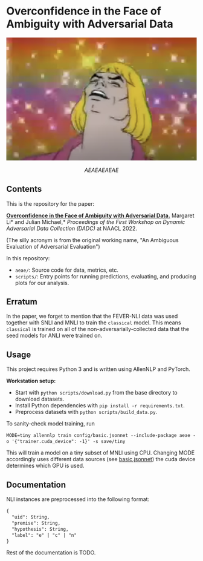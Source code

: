 # Overconfidence in the Face of Ambiguity with Adversarial Data

![AEAEAEAEAE](assets/aeae.png)
<div align="center"><em>AEAEAEAEAE</em></div>

## Contents

This is the repository for the paper:

**[Overconfidence in the Face of Ambiguity with Adversarial Data.](https://aclanthology.org/2022.dadc-1.4/)**
Margaret Li\* and Julian Michael,\*
_Proceedings of the First Workshop on Dynamic Adversarial Data Collection (DADC)_ at NAACL 2022.

(The silly acronym is from the original working name, "An Ambiguous Evaluation of Adversarial Evaluation")

In this repository:
* `aeae/`: Source code for data, metrics, etc.
* `scripts/`: Entry points for running predictions, evaluating, and producing plots for our analysis.

## Erratum

In the paper, we forget to mention that the FEVER-NLI data was used together with SNLI and MNLI
to train the `classical` model. This means `classical` is trained on all of the
non-adversarially-collected data that the seed models for ANLI were trained on.

## Usage

This project requires Python 3 and is written using AllenNLP and PyTorch.

**Workstation setup:**
* Start with `python scripts/download.py` from the base directory to download
datasets.
* Install Python dependencies with `pip install -r requirements.txt`.
* Preprocess datasets with `python scripts/build_data.py`.

To sanity-check model training, run
```
MODE=tiny allennlp train config/basic.jsonnet --include-package aeae -o '{"trainer.cuda_device": -1}' -s save/tiny
```
This will train a model on a tiny subset of MNLI using CPU. Changing MODE accordingly uses
different data sources (see [basic.jsonnet](config/basic.jsonnet)) the cuda device determines 
which GPU is used.

## Documentation

NLI instances are preprocessed into the following format:
```
{
  "uid": String,
  "premise": String,
  "hypothesis": String,
  "label": "e" | "c" | "n"
}
```

Rest of the documentation is TODO.
